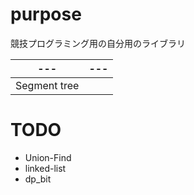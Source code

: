 # purpose

競技プログラミング用の自分用のライブラリ

|---|---|
---|---
|Segment tree|

# TODO
- Union-Find
- linked-list
- dp_bit
